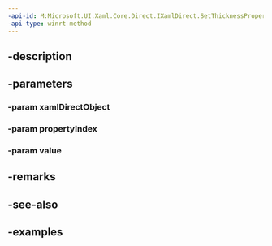 ```yaml
---
-api-id: M:Microsoft.UI.Xaml.Core.Direct.IXamlDirect.SetThicknessProperty(System.Object,Microsoft.UI.Xaml.Core.Direct.XamlPropertyIndex,Windows.UI.Xaml.Thickness)
-api-type: winrt method
---
```


## -description

## -parameters

### -param xamlDirectObject

### -param propertyIndex

### -param value

## -remarks

## -see-also

## -examples

